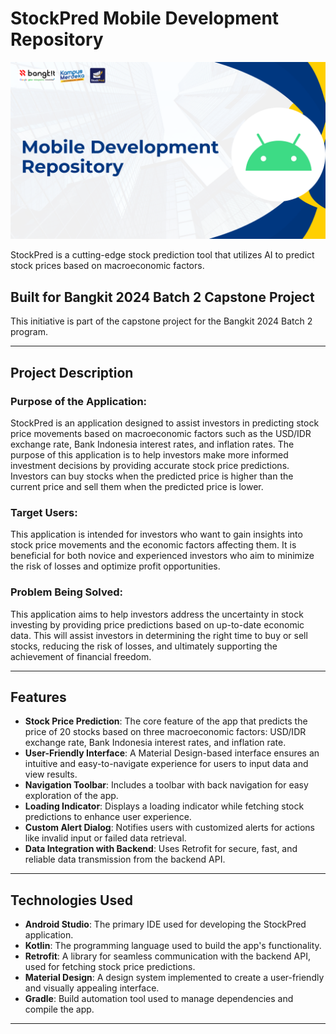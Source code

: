 # StockPred Mobile Development Repository

<img src="https://raw.githubusercontent.com/StockPredBangkit22024/asset/main/MobileDevelopment%20Cover.png" alt="Cloud Computing Cover" width="800">

StockPred is a cutting-edge stock prediction tool that utilizes AI to predict stock prices based on macroeconomic factors.

## Built for Bangkit 2024 Batch 2 Capstone Project
This initiative is part of the capstone project for the Bangkit 2024 Batch 2 program.

---

## Project Description

### Purpose of the Application:
StockPred is an application designed to assist investors in predicting stock price movements based on macroeconomic factors such as the USD/IDR exchange rate, Bank Indonesia interest rates, and inflation rates. The purpose of this application is to help investors make more informed investment decisions by providing accurate stock price predictions. Investors can buy stocks when the predicted price is higher than the current price and sell them when the predicted price is lower.

### Target Users:
This application is intended for investors who want to gain insights into stock price movements and the economic factors affecting them. It is beneficial for both novice and experienced investors who aim to minimize the risk of losses and optimize profit opportunities.

### Problem Being Solved:
This application aims to help investors address the uncertainty in stock investing by providing price predictions based on up-to-date economic data. This will assist investors in determining the right time to buy or sell stocks, reducing the risk of losses, and ultimately supporting the achievement of financial freedom.

---

## Features

- **Stock Price Prediction**: The core feature of the app that predicts the price of 20 stocks based on three macroeconomic factors: USD/IDR exchange rate, Bank Indonesia interest rates, and inflation rate.
- **User-Friendly Interface**: A Material Design-based interface ensures an intuitive and easy-to-navigate experience for users to input data and view results.
- **Navigation Toolbar**: Includes a toolbar with back navigation for easy exploration of the app.
- **Loading Indicator**: Displays a loading indicator while fetching stock predictions to enhance user experience.
- **Custom Alert Dialog**: Notifies users with customized alerts for actions like invalid input or failed data retrieval.
- **Data Integration with Backend**: Uses Retrofit for secure, fast, and reliable data transmission from the backend API.

---

## Technologies Used

- **Android Studio**: The primary IDE used for developing the StockPred application.
- **Kotlin**: The programming language used to build the app's functionality.
- **Retrofit**: A library for seamless communication with the backend API, used for fetching stock price predictions.
- **Material Design**: A design system implemented to create a user-friendly and visually appealing interface.
- **Gradle**: Build automation tool used to manage dependencies and compile the app.

---


